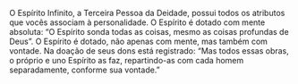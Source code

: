 ﻿O Espírito Infinito, a Terceira Pessoa da Deidade, possui todos os atributos que vocês associam à personalidade. O Espírito é dotado com mente absoluta: “O Espírito sonda todas as coisas, mesmo as coisas profundas de Deus”. O Espírito é dotado, não apenas com mente, mas também com vontade. Na doação de seus dons está registrado: “Mas todos essas obras, o próprio e uno Espírito as faz, repartindo-as com cada homem separadamente, conforme sua vontade.”